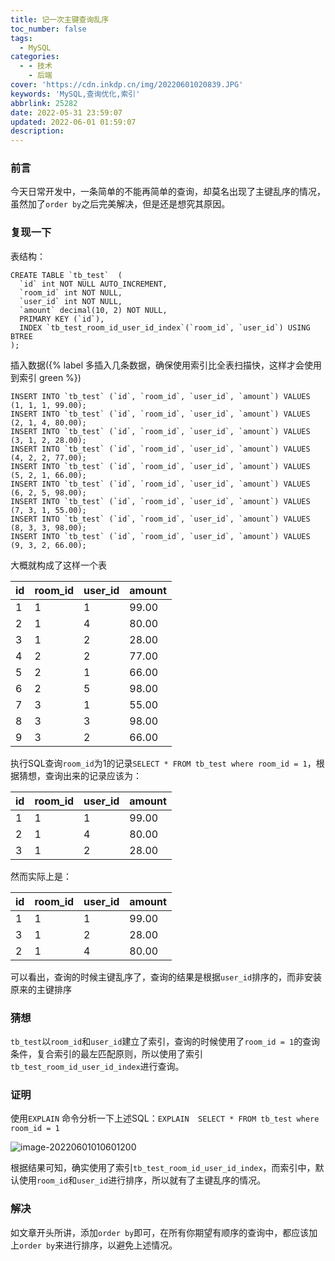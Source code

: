 ```yaml
---
title: 记一次主键查询乱序
toc_number: false
tags:
  - MySQL
categories:
  - - 技术
    - 后端
cover: 'https://cdn.inkdp.cn/img/20220601020839.JPG'
keywords: 'MySQL,查询优化,索引'
abbrlink: 25282
date: 2022-05-31 23:59:07
updated: 2022-06-01 01:59:07
description:
---
```


###  前言

今天日常开发中，一条简单的不能再简单的查询，却莫名出现了主键乱序的情况，虽然加了`order by`之后完美解决，但是还是想究其原因。

### 复现一下

表结构：

```mysql
CREATE TABLE `tb_test`  (
  `id` int NOT NULL AUTO_INCREMENT,
  `room_id` int NOT NULL,
  `user_id` int NOT NULL,
  `amount` decimal(10, 2) NOT NULL,
  PRIMARY KEY (`id`),
  INDEX `tb_test_room_id_user_id_index`(`room_id`, `user_id`) USING BTREE
);
```

插入数据({% label 多插入几条数据，确保使用索引比全表扫描快，这样才会使用到索引 green %})

```mysql
INSERT INTO `tb_test` (`id`, `room_id`, `user_id`, `amount`) VALUES (1, 1, 1, 99.00);
INSERT INTO `tb_test` (`id`, `room_id`, `user_id`, `amount`) VALUES (2, 1, 4, 80.00);
INSERT INTO `tb_test` (`id`, `room_id`, `user_id`, `amount`) VALUES (3, 1, 2, 28.00);
INSERT INTO `tb_test` (`id`, `room_id`, `user_id`, `amount`) VALUES (4, 2, 2, 77.00);
INSERT INTO `tb_test` (`id`, `room_id`, `user_id`, `amount`) VALUES (5, 2, 1, 66.00);
INSERT INTO `tb_test` (`id`, `room_id`, `user_id`, `amount`) VALUES (6, 2, 5, 98.00);
INSERT INTO `tb_test` (`id`, `room_id`, `user_id`, `amount`) VALUES (7, 3, 1, 55.00);
INSERT INTO `tb_test` (`id`, `room_id`, `user_id`, `amount`) VALUES (8, 3, 3, 98.00);
INSERT INTO `tb_test` (`id`, `room_id`, `user_id`, `amount`) VALUES (9, 3, 2, 66.00);
```

大概就构成了这样一个表

| id   | room_id | user_id | amount |
| ---- | ------- | ------- | ------ |
| 1    | 1       | 1       | 99.00  |
| 2    | 1       | 4       | 80.00  |
| 3    | 1       | 2       | 28.00  |
| 4    | 2       | 2       | 77.00  |
| 5    | 2       | 1       | 66.00  |
| 6    | 2       | 5       | 98.00  |
| 7    | 3       | 1       | 55.00  |
| 8    | 3       | 3       | 98.00  |
| 9    | 3       | 2       | 66.00  |

执行SQL查询`room_id`为1的记录`SELECT * FROM tb_test where room_id = 1`，根据猜想，查询出来的记录应该为：

| id   | room_id | user_id | amount |
| ---- | ------- | ------- | ------ |
| 1    | 1       | 1       | 99.00  |
| 2    | 1       | 4       | 80.00  |
| 3    | 1       | 2       | 28.00  |

然而实际上是：

| id   | room_id | user_id | amount |
| ---- | ------- | ------- | ------ |
| 1    | 1       | 1       | 99.00  |
| 3    | 1       | 2       | 28.00  |
| 2    | 1       | 4       | 80.00  |

可以看出，查询的时候主键乱序了，查询的结果是根据`user_id`排序的，而非安装原来的主键排序

### 猜想

`tb_test`以`room_id`和`user_id`建立了索引，查询的时候使用了`room_id = 1`的查询条件，复合索引的最左匹配原则，所以使用了索引`tb_test_room_id_user_id_index`进行查询。

### 证明

使用`EXPLAIN` 命令分析一下上述SQL：`EXPLAIN  SELECT * FROM tb_test where room_id = 1`

![image-20220601010601200](https://cdn.inkdp.cn/img/20220601010601.png)

根据结果可知，确实使用了索引`tb_test_room_id_user_id_index`，而索引中，默认使用`room_id`和`user_id`进行排序，所以就有了主键乱序的情况。

### 解决

如文章开头所讲，添加`order by`即可，在所有你期望有顺序的查询中，都应该加上`order by`来进行排序，以避免上述情况。
